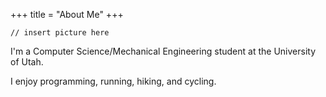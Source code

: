 +++
title = "About Me"
+++

```
// insert picture here
```

I'm a Computer Science/Mechanical Engineering student at the University of Utah.

I enjoy programming, running, hiking, and cycling.

